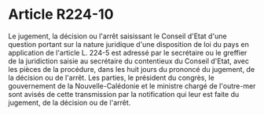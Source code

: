 # Article R224-10

Le jugement, la décision ou l'arrêt saisissant le Conseil d'Etat d'une question portant sur la nature juridique d'une disposition de loi du pays en application de l'article L. 224-5 est adressé par le secrétaire ou le greffier de la juridiction saisie au secrétaire du contentieux du Conseil d'Etat, avec les pièces de la procédure, dans les huit jours du prononcé du jugement, de la décision ou de l'arrêt. Les parties, le président du congrès, le gouvernement de la Nouvelle-Calédonie et le ministre chargé de l'outre-mer sont avisés de cette transmission par la notification qui leur est faite du jugement, de la décision ou de l'arrêt.
